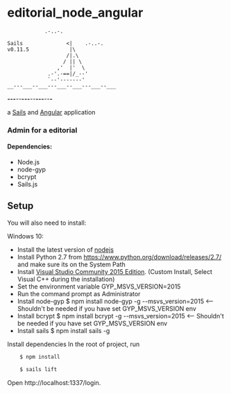 editorial_node_angular
=======================
                .-..-.

    Sails              <|    .-..-.
    v0.11.5             |\
                       /|.\
                      / || \
                    ,'  |'  \
                 .-'.-==|/_--'
                 `--'-------'
    __---___--___---___--___---___--___
  ____---___--___---___--___---___--___-__


a [Sails](http://sailsjs.org) and [Angular](https://angularjs.org/) application

### Admin for a editorial

#### Dependencies:

 * Node.js
 * node-gyp
 * bcrypt
 * Sails.js


Setup
-----

You will also need to install:

 Windows 10:
  * Install the latest version of [nodejs](https://nodejs.org/)
  * Install Python 2.7 from https://www.python.org/download/releases/2.7/ and make sure its on the System Path
  * Install [Visual Studio Community 2015 Edition](https://go.microsoft.com/fwlink/?LinkId=691978&clcid=0x40a). (Custom Install, Select Visual C++ during the installation)
  * Set the environment variable GYP_MSVS_VERSION=2015
  * Run the command prompt as Administrator
  * Install node-gyp
    $ npm install node-gyp -g --msvs_version=2015 <-- Shouldn't be needed if you have set GYP_MSVS_VERSION env
  * Install bcrypt
    $ npm install bcrypt -g --msvs_version=2015 <-- Shouldn't be needed if you have set GYP_MSVS_VERSION env
  * Install sails
    $ npm install sails -g

Install dependencies
  In the root of project, run
``` bash
    $ npm install
```
``` bash
    $ sails lift    
```
Open http://localhost:1337/login.
